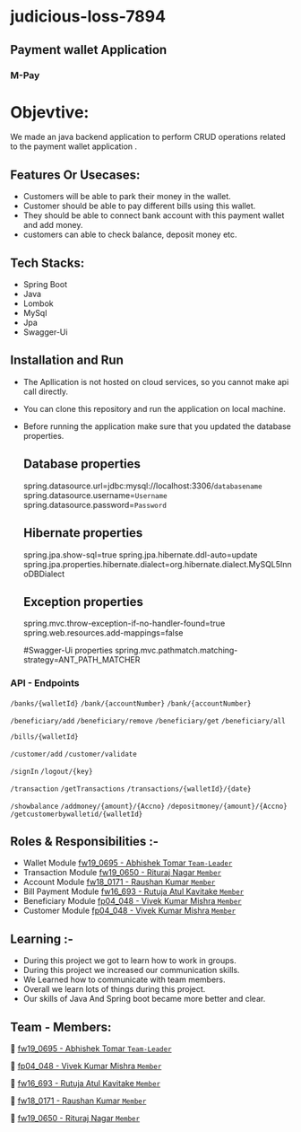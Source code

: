 # judicious-loss-7894

## Payment wallet Application

### M-Pay

# Objevtive:
We made an java backend application to perform CRUD operations related to the payment wallet application .


## Features Or Usecases:

- Customers will be able to park their money in the wallet.
- Customer should be able to pay different bills using this wallet.
- They should be able to connect bank account with this payment wallet and add money.
- customers can able to check balance, deposit money etc.


## Tech Stacks:

- Spring Boot
- Java
- Lombok
- MySql
- Jpa
- Swagger-Ui


## Installation and Run 

- The Apllication is not hosted on cloud services, so you cannot make api call directly.
- You can clone this repository and run the application on local machine.
- Before running the application make sure that you updated the database properties.

   ## Database properties
   
   spring.datasource.url=jdbc:mysql://localhost:3306/`databasename`</br>
   spring.datasource.username=`Username`</br>
   spring.datasource.password=`Password`

  ## Hibernate properties
  
  spring.jpa.show-sql=true
  spring.jpa.hibernate.ddl-auto=update
  spring.jpa.properties.hibernate.dialect=org.hibernate.dialect.MySQL5InnoDBDialect

  ## Exception properties
  spring.mvc.throw-exception-if-no-handler-found=true
  spring.web.resources.add-mappings=false
  
  #Swagger-Ui properties
  spring.mvc.pathmatch.matching-strategy=ANT_PATH_MATCHER

### API - Endpoints

`/banks/{walletId}`
`/bank/{accountNumber}`
`/bank/{accountNumber}`

`/beneficiary/add`
`/beneficiary/remove`
`/beneficiary/get`
`/beneficiary/all`

`/bills/{walletId}`

`/customer/add`
`/customer/validate`

`/signIn`
`/logout/{key}`

`/transaction`
`/getTransactions`
`/transactions/{walletId}/{date}`

`/showbalance`
`/addmoney/{amount}/{Accno}`
`/depositmoney/{amount}/{Accno}`
`/getcustomerbywalletid/{walletId}`


## Roles & Responsibilities :-

- Wallet Module [fw19_0695 - Abhishek Tomar `Team-Leader`](https://github.com/abhitim)
- Transaction Module [fw19_0650 - Rituraj Nagar `Member`](https://github.com/riturajnagar)
- Account Module [fw18_0171 - Raushan Kumar `Member`](https://github.com/raushan18314)
- Bill Payment Module [fw16_693 - Rutuja Atul Kavitake `Member`](https://github.com/rutu175)
- Beneficiary Module [fp04_048 - Vivek Kumar Mishra `Member`](https://github.com/mishravivek09) 
- Customer Module [fp04_048 - Vivek Kumar Mishra `Member`](https://github.com/mishravivek09)


## Learning :-

- During this project we got to learn how to work in groups.
- During this project we increased our communication skills.
- We Learned how to communicate with team members.
- Overall we learn lots of things during this project.
- Our skills of Java And Spring boot became more better and clear.


## Team - Members:

👤 [fw19_0695 - Abhishek Tomar `Team-Leader`](https://github.com/abhitim)

👤 [fp04_048 - Vivek Kumar Mishra `Member`](https://github.com/mishravivek09)

👤 [fw16_693 - Rutuja Atul Kavitake `Member`](https://github.com/rutu175)

👤 [fw18_0171 - Raushan Kumar `Member`](https://github.com/raushan18314)

👤 [fw19_0650 - Rituraj Nagar `Member`](https://github.com/riturajnagar)

